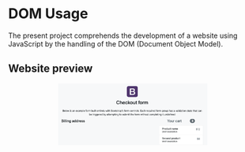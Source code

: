 # DOM Usage

The present project comprehends the development of a website using JavaScript by the handling of the DOM (Document Object Model). 

## Website preview

<p align="center"><img width="60%" src="/assets/img/dom.png"></p>

### 
